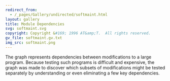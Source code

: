 ```yaml
---
redirect_from:
  - /_pages/Gallery/undirected/softmaint.html
layout: gallery
title: Module Dependencies
svg: softmaint.svg
copyright: Copyright &#169; 1996 AT&amp;T.  All rights reserved.
gv_file: softmaint.gv.txt
img_src: softmaint.png
---
```

The graph represents dependencies between modifications to
a large program.  Because testing such programs is difficult
and expensive, the graph was made to discover which
subsets of modifications might be tested separately by
understanding or even eliminating a few key dependencies.
